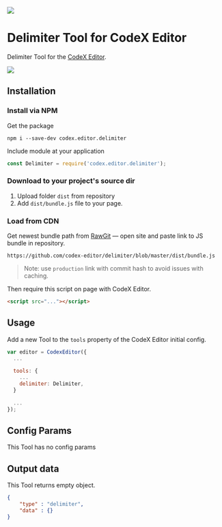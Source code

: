 ![](https://badgen.net/badge/CodeX%20Editor/v2.0/blue)

# Delimiter Tool for CodeX Editor

Delimiter Tool for the [CodeX Editor](https://ifmo.su/editor).

![](https://capella.pics/de70e7f8-56cd-4779-848f-52c3f68deb47.jpg)

## Installation

### Install via NPM

Get the package

```shell
npm i --save-dev codex.editor.delimiter
```

Include module at your application

```javascript
const Delimiter = require('codex.editor.delimiter');
```

### Download to your project's source dir

1. Upload folder `dist` from repository
2. Add `dist/bundle.js` file to your page.

### Load from CDN

Get newest bundle path from [RawGit](https://rawgit.com) — open site and paste link to JS bundle in repository.

`https://github.com/codex-editor/delimiter/blob/master/dist/bundle.js`

> Note: use `production` link with commit hash to avoid issues with caching.

Then require this script on page with CodeX Editor.

```html
<script src="..."></script>
```

## Usage

Add a new Tool to the `tools` property of the CodeX Editor initial config.

```javascript
var editor = CodexEditor({
  ...
  
  tools: {
    ...
    delimiter: Delimiter,
  }
  
  ...
});
```

## Config Params

This Tool has no config params

## Output data

This Tool returns empty object.

```json
{
    "type" : "delimiter",
    "data" : {}
}
```

